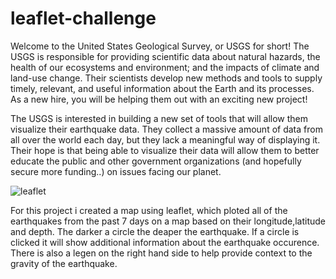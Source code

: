 # leaflet-challenge

Welcome to the United States Geological Survey, or USGS for short! The USGS is responsible for providing scientific data about natural hazards, the health of our ecosystems and environment; and the impacts of climate and land-use change. Their scientists develop new methods and tools to supply timely, relevant, and useful information about the Earth and its processes. As a new hire, you will be helping them out with an exciting new project!

The USGS is interested in building a new set of tools that will allow them visualize their earthquake data. They collect a massive amount of data from all over the world each day, but they lack a meaningful way of displaying it. Their hope is that being able to visualize their data will allow them to better educate the public and other government organizations (and hopefully secure more funding..) on issues facing our planet.

![leaflet](Pictures/leaflet.png)

For this project i created a map using leaflet, which ploted all of the earthquakes from the past 7 days  on a map based on their longitude,latitude and depth. The darker a circle the deaper the earthquake. If a circle is clicked it will show additional information about the earthquake occurence. There is also a legen on the right hand side to help provide context to the gravity of the earthquake. 

